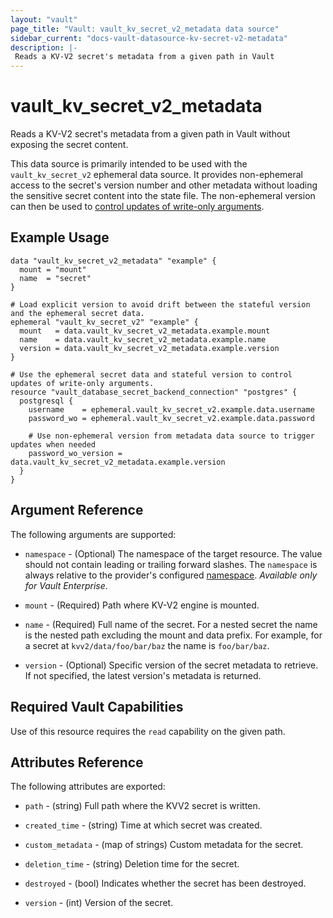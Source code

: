 ```yaml
---
layout: "vault"
page_title: "Vault: vault_kv_secret_v2_metadata data source"
sidebar_current: "docs-vault-datasource-kv-secret-v2-metadata"
description: |-
 Reads a KV-V2 secret's metadata from a given path in Vault
---
```


# vault\_kv\_secret\_v2\_metadata

Reads a KV-V2 secret's metadata from a given path in Vault without exposing the secret content.

This data source is primarily intended to be used with the `vault_kv_secret_v2` ephemeral data source.
It provides non-ephemeral access to the secret's version number and other metadata without loading the sensitive secret content into the state file.
The non-ephemeral version can then be used to [control updates of write-only arguments](https://developer.hashicorp.com/terraform/language/resources/ephemeral/write-only#update-write-only-arguments-with-versions).


## Example Usage

```hcl
data "vault_kv_secret_v2_metadata" "example" {
  mount = "mount"
  name  = "secret"
}

# Load explicit version to avoid drift between the stateful version and the ephemeral secret data.
ephemeral "vault_kv_secret_v2" "example" {
  mount   = data.vault_kv_secret_v2_metadata.example.mount
  name    = data.vault_kv_secret_v2_metadata.example.name
  version = data.vault_kv_secret_v2_metadata.example.version
}

# Use the ephemeral secret data and stateful version to control updates of write-only arguments.
resource "vault_database_secret_backend_connection" "postgres" {
  postgresql {
    username    = ephemeral.vault_kv_secret_v2.example.data.username
    password_wo = ephemeral.vault_kv_secret_v2.example.data.password

    # Use non-ephemeral version from metadata data source to trigger updates when needed
    password_wo_version = data.vault_kv_secret_v2_metadata.example.version
  }
}
```

## Argument Reference

The following arguments are supported:

* `namespace` - (Optional) The namespace of the target resource.
  The value should not contain leading or trailing forward slashes.
  The `namespace` is always relative to the provider's configured [namespace](/docs/providers/vault/index.html#namespace).
  *Available only for Vault Enterprise*.

* `mount` - (Required) Path where KV-V2 engine is mounted.

* `name` - (Required) Full name of the secret. For a nested secret
  the name is the nested path excluding the mount and data
  prefix. For example, for a secret at `kvv2/data/foo/bar/baz`
  the name is `foo/bar/baz`.

* `version` - (Optional) Specific version of the secret metadata to retrieve.
  If not specified, the latest version's metadata is returned.

## Required Vault Capabilities

Use of this resource requires the `read` capability on the given path.

## Attributes Reference

The following attributes are exported:

* `path` - (string) Full path where the KVV2 secret is written.

* `created_time` - (string) Time at which secret was created.

* `custom_metadata` - (map of strings) Custom metadata for the secret.

* `deletion_time` - (string) Deletion time for the secret.

* `destroyed` - (bool) Indicates whether the secret has been destroyed.

* `version` - (int) Version of the secret.
